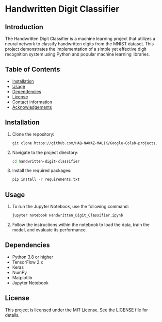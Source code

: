 # Handwritten Digit Classifier

## Introduction
The Handwritten Digit Classifier is a machine learning project that utilizes a neural network to classify handwritten digits from the MNIST dataset. This project demonstrates the implementation of a simple yet effective digit recognition system using Python and popular machine learning libraries.

## Table of Contents
- [Installation](#installation)
- [Usage](#usage)
- [Dependencies](#dependencies)
- [License](#license)
- [Contact Information](#contact-information)
- [Acknowledgements](#acknowledgements)

## Installation
1. Clone the repository:
    ```bash
    git clone https://github.com/HAQ-NAWAZ-MALIK/Google-Colab-projects.git
    ```
2. Navigate to the project directory:
    ```bash
    cd handwritten-digit-classifier
    ```
3. Install the required packages:
    ```bash
    pip install -r requirements.txt
    ```

## Usage
1. To run the Jupyter Notebook, use the following command:
    ```bash
    jupyter notebook Handwritten_Digit_Classifier.ipynb
    ```
2. Follow the instructions within the notebook to load the data, train the model, and evaluate its performance.

## Dependencies
- Python 3.8 or higher
- TensorFlow 2.x
- Keras
- NumPy
- Matplotlib
- Jupyter Notebook

## License
This project is licensed under the MIT License. See the [LICENSE](LICENSE) file for details.
